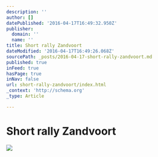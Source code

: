 ```yaml
---
description: ''
author: []
datePublished: '2016-04-17T16:49:32.950Z'
publisher:
  domain: ''
  name: ''
title: Short rally Zandvoort
dateModified: '2016-04-17T16:49:26.068Z'
sourcePath: _posts/2016-04-17-short-rally-zandvoort.md
published: true
inFeed: true
hasPage: true
inNav: false
url: short-rally-zandvoort/index.html
_context: 'http://schema.org'
_type: Article

---
```

# Short rally Zandvoort
![](https://the-grid-user-content.s3-us-west-2.amazonaws.com/566c4507-0548-4c2c-94dd-657df39aa134.png)